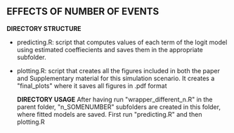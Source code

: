 ## EFFECTS OF NUMBER OF EVENTS

__DIRECTORY STRUCTURE__

- predicting.R: script that computes values of each term of the logit model using estimated coeffiecients and saves them in the appropriate subfolder.
- plotting.R: script that creates all the figures included in both the paper and Supplementary material for this simulation scenario. It creates a "final_plots" where it saves all figures in .pdf format

  __DIRECTORY USAGE__
  After having run "wrapper_different_n.R" in the parent folder, "n_SOMENUMBER" subfolders are created in this folder, where fitted models are saved. First run "predicting.R" and then plotting.R
